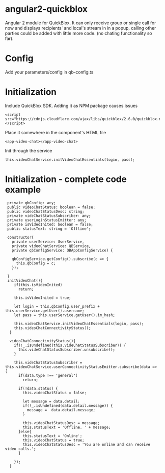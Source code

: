 # angular2-quickblox
Angular 2 module for QuickBlox. It can only receive group or single call for now and displays recipients' and local's stream in in a popup, calling other parties could be added with little more code. (no chating functionality so far). 

# Config
Add your parameters/config in qb-config.ts

# Initialization

Include QuickBlox SDK. Adding it as NPM package causes issues
```
<script src="https://cdnjs.cloudflare.com/ajax/libs/quickblox/2.6.0/quickblox.min.js"></script>   
```

Place it somewhere in the component's HTML file
```
<app-video-chat></app-video-chat>
```

Init through the service
```
this.videoChatService.initVideoChatEssentials(login, pass);
```

# Initialization - complete code example
```
 private qbConfig: any;
 public videoChatStatus: boolean = false; 
 public videoChatStatusDesc: string;
 private videChatStatusSubscriber: any;
 private userLoginStatusEmitter: any;
 private isVideoInited: boolean = false;
 public statusText: string = 'Offline';
  
 constructor( 
   private userService: UserService, 
   private videoChatService: QBService,
   private qbConfigService: QBAppConfigService) {

   qbConfigService.getConfig().subscribe(c => {
     this.qbConfig = c;    
   });        
    
 }
 initVideoChat(){
    if(this.isVideoInited)
      return;

    this.isVideoInited = true;

    let login = this.qbConfig.user_prefix + this.userService.getUser().username;
    let pass = this.userService.getUser().im_hash;

    this.videoChatService.initVideoChatEssentials(login, pass);
    this.videoChatConnectivityStatus();
  }    

  videoChatConnectivityStatus(){
    if(!_.isUndefined(this.videChatStatusSubscriber)) {
      this.videChatStatusSubscriber.unsubscribe();
    }

    this.videChatStatusSubscriber = this.videoChatService.userConnectivityStatusEmitter.subscribe(data => {
      if(data.type !== 'general')
        return;

      if(!data.status) {
        this.videoChatStatus = false;

        let message = data.detail;
        if(!_.isUndefined(data.detail.message)) {
          message =  data.detail.message;
        }

        this.videoChatStatusDesc = message;
        this.statusText = 'Offline. ' + message;
      }else{
        this.statusText = 'Online';
        this.videoChatStatus = true;
        this.videoChatStatusDesc = 'You are online and can receive video calls.';
      }

    });
  }
  ```
